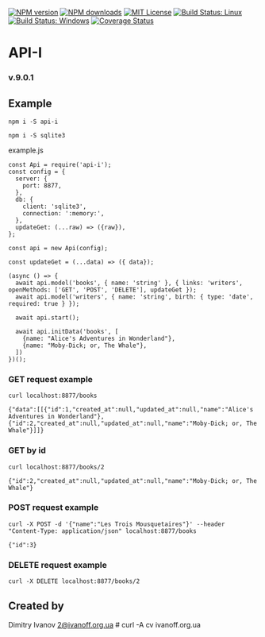 [![NPM version][npm-version-image]][npm-url]
[![NPM downloads][npm-downloads-image]][npm-url]
[![MIT License][license-image]][license-url]
[![Build Status: Linux][travis-image]][travis-url]
[![Build Status: Windows][appveyor-image]][appveyor-url]
[![Coverage Status][coveralls-image]][coveralls-url]

# API-I

### v.9.0.1

## Example

```npm i -S api-i```

```npm i -S sqlite3```


example.js

```
const Api = require('api-i');
const config = {
  server: {
    port: 8877,
  },
  db: {
    client: 'sqlite3',
    connection: ':memory:',
  },
  updateGet: (...raw) => ({raw}),
};

const api = new Api(config);

const updateGet = (...data) => ({ data});

(async () => {
  await api.model('books', { name: 'string' }, { links: 'writers', openMethods: ['GET', 'POST', 'DELETE'], updateGet });
  await api.model('writers', { name: 'string', birth: { type: 'date', required: true } });

  await api.start();

  await api.initData('books', [
    {name: "Alice's Adventures in Wonderland"},
    {name: "Moby-Dick; or, The Whale"},
  ])
})();

```

### GET request example

```curl localhost:8877/books```

```{"data":[[{"id":1,"created_at":null,"updated_at":null,"name":"Alice's Adventures in Wonderland"},{"id":2,"created_at":null,"updated_at":null,"name":"Moby-Dick; or, The Whale"}]]}```

### GET by id

```curl localhost:8877/books/2```

```{"id":2,"created_at":null,"updated_at":null,"name":"Moby-Dick; or, The Whale"}```


### POST request example

```curl -X POST -d '{"name":"Les Trois Mousquetaires"}' --header "Content-Type: application/json" localhost:8877/books```

```{"id":3}```

### DELETE request example

```curl -X DELETE localhost:8877/books/2```

## Created by

  Dimitry Ivanov <2@ivanoff.org.ua> # curl -A cv ivanoff.org.ua

[license-image]: http://img.shields.io/badge/license-MIT-blue.svg?style=flat
[license-url]: LICENSE

[npm-url]: https://npmjs.org/package/api-i
[npm-version-image]: http://img.shields.io/npm/v/api-i.svg?style=flat
[npm-downloads-image]: http://img.shields.io/npm/dm/api-i.svg?style=flat

[travis-url]: https://travis-ci.org/ivanoff/api-i
[travis-image]: https://travis-ci.org/ivanoff/api-i.svg?branch=master

[appveyor-url]: https://ci.appveyor.com/project/ivanoff/api-i/branch/master
[appveyor-image]: https://ci.appveyor.com/api/projects/status/lp3nhnam1eyyqh33/branch/master?svg=true

[coveralls-url]: https://coveralls.io/github/ivanoff/api-i?branch=master
[coveralls-image]: https://coveralls.io/repos/github/ivanoff/api-i/badge.svg?branch=master

